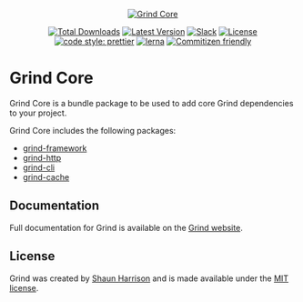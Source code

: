 <p align="center"><a href="https://grind.rocks"><img src="https://assets.grind.rocks/docs/img/grind-core.svg" alt="Grind Core" /></a></p>

<p align="center">
<a href="https://www.npmjs.com/package/grind-core"><img src="https://img.shields.io/npm/dt/grind-core.svg" alt="Total Downloads"></a>
<a href="https://www.npmjs.com/package/grind-core"><img src="https://img.shields.io/npm/v/grind-core.svg" alt="Latest Version"></a>
<a href="https://chat.grind.rocks"><img src="https://chat.grind.rocks/badge.svg" alt="Slack"></a>
<a href="https://www.npmjs.com/package/grind-core"><img src="https://img.shields.io/npm/l/grind-core.svg" alt="License"></a>
<a href="https://github.com/prettier/prettier"><img src="https://img.shields.io/badge/code_style-prettier-ff69b4.svg" alt="code style: prettier"></a>
<a href="https://lerna.js.org/"><img src="https://img.shields.io/badge/maintained%20with-lerna-cc00ff.svg" alt="lerna"></a>
<a href="http://commitizen.github.io/cz-cli/"><img src="https://img.shields.io/badge/commitizen-friendly-brightgreen.svg" alt="Commitizen friendly"></a>
</p>

# Grind Core

Grind Core is a bundle package to be used to add core Grind dependencies to your project.

Grind Core includes the following packages:

- [grind-framework](https://github.com/grindjs/framework)
- [grind-http](https://github.com/grindjs/http)
- [grind-cli](https://github.com/grindjs/cli)
- [grind-cache](https://github.com/grindjs/cache)

## Documentation

Full documentation for Grind is available on the [Grind website](https://grind.rocks/).

## License

Grind was created by [Shaun Harrison](https://github.com/shnhrrsn) and is made available under the [MIT license](LICENSE).
